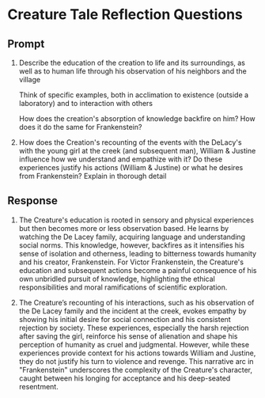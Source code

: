 # Creature Tale Reflection Questions

## Prompt

1. Describe the education of the creation to life and its surroundings, as well as to human life through his observation of his neighbors and the village

    Think of specific examples, both in acclimation to existence (outside a laboratory) and to interaction with others

    How does the creation's absorption of knowledge backfire on him? How does it do the same for Frankenstein?

2. How does the Creation's recounting of the events with the DeLacy's with the young girl at the creek (and subsequent man), William & Justine influence how we understand and empathize with it? Do these experiences justify his actions (William & Justine) or what he desires from Frankenstein? Explain in thorough detail

## Response

1. The Creature's education is rooted in sensory and physical experiences but then becomes more or less observation based. He learns by watching the De Lacey family, acquiring language and understanding social norms. This knowledge, however, backfires as it intensifies his sense of isolation and otherness, leading to bitterness towards humanity and his creator, Frankenstein. For Victor Frankenstein, the Creature's education and subsequent actions become a painful consequence of his own unbridled pursuit of knowledge, highlighting the ethical responsibilities and moral ramifications of scientific exploration.

2. The Creature’s recounting of his interactions, such as his observation of the De Lacey family and the incident at the creek, evokes empathy by showing his initial desire for social connection and his consistent rejection by society. These experiences, especially the harsh rejection after saving the girl, reinforce his sense of alienation and shape his perception of humanity as cruel and judgmental. However, while these experiences provide context for his actions towards William and Justine, they do not justify his turn to violence and revenge. This narrative arc in "Frankenstein" underscores the complexity of the Creature's character, caught between his longing for acceptance and his deep-seated resentment.